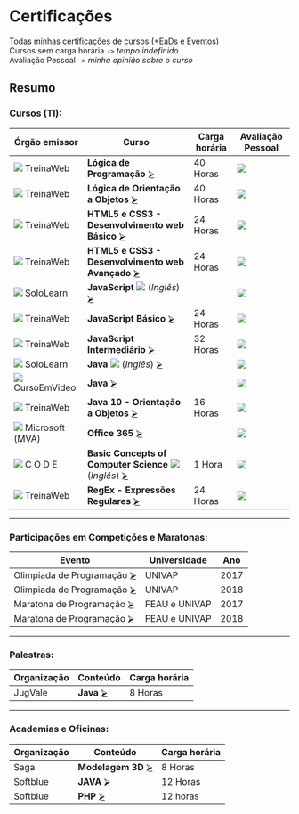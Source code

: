 # Certificações
Todas minhas certificações de cursos (+EaDs e Eventos)  
Cursos sem carga horária `->` *tempo indefinido*  
Avaliação Pessoal `->` *minha opinião sobre o curso*

## Resumo
### Cursos (TI):

   | Órgão emissor            | Curso                                                                | Carga horária | Avaliação Pessoal |
   | ------------------------ | -------------------------------------------------------------------- | ------------- | ----------------- |
   | ![][sTW] TreinaWeb       | **Lógica de Programação**                                   [⮚][6]  | 40 Horas      | ![][nota7]        |
   | ![][sTW] TreinaWeb       | **Lógica de Orientação a Objetos**                          [⮚][7]  | 40 Horas      | ![][nota9]        |
   | ![][sTW] TreinaWeb       | **HTML5 e CSS3 - Desenvolvimento web Básico**               [⮚][8]  | 24 Horas      | ![][nota5]        |
   | ![][sTW] TreinaWeb       | **HTML5 e CSS3 - Desenvolvimento web Avançado**             [⮚][9]  | 24 Horas      | ![][nota7]        |
   | ![][sSL] SoloLearn       | **JavaScript** ![][iUS] (*Inglês*)                          [⮚][10] |               | ![][nota4]        |
   | ![][sTW] TreinaWeb       | **JavaScript Básico**                                       [⮚][11] | 24 Horas      | ![][nota6]        |
   | ![][sTW] TreinaWeb       | **JavaScript Intermediário**                                [⮚][12] | 32 Horas      | ![][nota7]        |
   | ![][sSL] SoloLearn       | **Java** ![][iUS] (*Inglês*)                                [⮚][13] |               | ![][nota5]        |
   | ![][sCV] CursoEmVideo    | **Java**                                                    [⮚][14] |               | ![][nota9]        |
   | ![][sTW] TreinaWeb       | **Java 10 - Orientação a Objetos**                          [⮚][15] | 16 Horas      | ![][nota10]       |
   | ![][sMS] Microsoft (MVA) | **Office 365**                                              [⮚][16] |               | ![][nota5]        |
   | ![][sCD] C O D E         | **Basic Concepts of Computer Science** ![][iUS] (*Inglês*)  [⮚][17] | 1 Hora        | ![][nota2]        |
   | ![][sTW] TreinaWeb       | **RegEx - Expressões Regulares**                            [⮚][18] | 24 Horas      | ![][nota7]        |

---
### Participações em Competições e Maratonas:

   | Evento                           | Universidade  | Ano  |
   | -------------------------------- | ------------- | ---- |
   | Olimpiada de Programação [⮚][1] | UNIVAP        | 2017 |
   | Olimpiada de Programação [⮚][1] | UNIVAP        | 2018 |
   | Maratona de Programação  [⮚][1] | FEAU e UNIVAP | 2017 |
   | Maratona de Programação  [⮚][1] | FEAU e UNIVAP | 2018 |

---
### Palestras:
   | Organização | Conteúdo         | Carga horária |
   | ----------- | ---------------- | ------------- |
   | JugVale     | **Java** [⮚][2] | 8 Horas       |

---
### Academias e Oficinas:
   | Organização | Conteúdo                 | Carga horária |
   | ----------- | ------------------------ | ------------- |
   | Saga        | **Modelagem 3D** [⮚][3] | 8 Horas       |
   | Softblue    | **JAVA**         [⮚][4] | 12 Horas      |
   | Softblue    | **PHP**          [⮚][5] | 12 horas      |


<!-- Links/Certificados -->
[1]: !%20Maratonas%20e%20Competições/
[2]: !%20Palestras/JugVale%20-%20Java.pdf
[3]: !%20Academias%20e%20Oficinas/Saga%20-%20Modelagem%203D.pdf
[4]: !%20Academias%20e%20Oficinas/Softblue%20-%20Java.pdf
[5]: !%20Academias%20e%20Oficinas/Softblue%20-%20PHP.pdf
[6]: Ciência%20da%20Computação/Geral/TreinaWeb%20-%20Lógica%20Programação.pdf
[7]: Ciência%20da%20Computação/Geral/TreinaWeb%20-%20Lógica%20POO.pdf
[8]: Ciência%20da%20Computação/HTML5%20e%20CSS3/TreinaWeb%20-%20Web%20(basico).pdf
[9]: Ciência%20da%20Computação/HTML5%20e%20CSS3/TreinaWeb%20-%20Web%20(avançado).pdf
[10]: Ciência%20da%20Computação/JavaScript/SoloLearn%20-%20JavaScript.pdf
[11]: Ciência%20da%20Computação/JavaScript/TreinaWeb%20-%20JavaScript%20(básico).pdf
[12]: Ciência%20da%20Computação/JavaScript/TreinaWeb%20-%20JavaScript%20(intermediário).pdf
[13]: Ciência%20da%20Computação/Java/SoloLearn%20-%20Java.pdf
[14]: Ciência%20da%20Computação/Java/Curso%20em%20Vídeo%20-%20Curso%20de%20Java.pdf
[15]: Ciência%20da%20Computação/Java/TreinaWeb%20-%20Java%2010%20POO.pdf
[16]: Ciência%20da%20Computação/Office/MVA%20-%20Office%20365.pdf
[17]: Ciência%20da%20Computação/Geral/C%20O%20D%20E%20-%20Hour%20of%20code.pdf
[18]: Ciência%20da%20Computação/Regex/TreinaWeb%20-%20Regex.pdf

[sTW]: i/treinaweb19.png
[sSL]: i/sololearn19.png
[sCD]: i/code19.png
[sCV]: i/cursoemvideo19.png
[sMS]: i/microsoft19.png

[iUS]: i/us19.png

[nota1]: i/r1.png
[nota2]: i/r2.png
[nota3]: i/r3.png
[nota4]: i/r4.png
[nota5]: i/r5.png
[nota6]: i/r6.png
[nota7]: i/r7.png
[nota8]: i/r8.png
[nota9]: i/r9.png
[nota10]: i/r10.png
